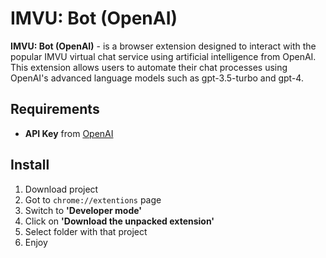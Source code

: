 # IMVU: Bot (OpenAI)
<b>IMVU: Bot (OpenAI)</b> - is a browser extension designed to interact with the popular IMVU virtual chat service using artificial intelligence from OpenAI. This extension allows users to automate their chat processes using OpenAI's advanced language models such as gpt-3.5-turbo and gpt-4.

## Requirements
- <b>API Key</b> from [OpenAI](https://platform.openai.com/) 

## Install
1. Download project
2. Got to <code>chrome://extentions</code> page 
3. Switch to <b>'Developer mode'</b>
4. Click on <b>'Download the unpacked extension'</b>
5. Select folder with that project
6. Enjoy
